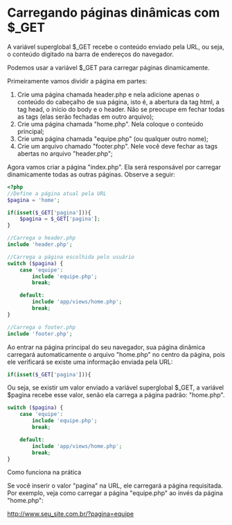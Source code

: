 # Carregando páginas dinâmicas com $_GET

A variável superglobal $_GET recebe o conteúdo enviado pela URL, ou seja, o conteúdo digitado na barra de endereços do navegador.

Podemos usar a variável $_GET para carregar páginas dinamicamente. 

Primeiramente vamos dividir a página em partes:

1. Crie uma página chamada header.php e nela adicione apenas o conteúdo do cabeçalho de sua página, isto é, a abertura da tag html, a tag head, o início do body e o header. Não se preocupe em fechar todas as tags (elas serão fechadas em outro arquivo);
2. Crie uma página chamada "home.php". Nela coloque o conteúdo principal;
3. Crie uma página chamada "equipe.php" (ou qualquer outro nome);
4. Crie um arquivo chamado "footer.php". Nele você deve fechar as tags abertas no arquivo "header.php";

Agora vamos criar a página "index.php". Ela será responsável por carregar dinamicamente todas as outras páginas.
Observe a seguir:

```php
<?php
//Define a página atual pela URL
$pagina = 'home';

if(isset($_GET['pagina'])){
    $pagina = $_GET['pagina'];
}

//Carrega o header.php
include 'header.php';

//Carrega a página escolhida pelo usuário
switch ($pagina) {
    case 'equipe':
        include 'equipe.php';
        break;

    default:
        include 'app/views/home.php';
        break;
}

//Carrega o footer.php
include 'footer.php';
```
Ao entrar na página principal do seu navegador, sua página dinâmica carregará automaticamente o arquivo "home.php" no centro da página, pois ele verificará se existe uma informação enviada pela URL: 
```php
if(isset($_GET['pagina'])){
```
Ou seja, se existir um valor enviado a variável superglobal $_GET, a variável $pagina recebe esse valor, senão ela carrega a página padrão: "home.php".

```php
switch ($pagina) {
    case 'equipe':
        include 'equipe.php';
        break;

    default:
        include 'app/views/home.php';
        break;
}
```

Como funciona na prática

Se você inserir o valor "pagina" na URL, ele carregará a página requisitada.  Por exemplo, veja como carregar a página "equipe.php" ao invés da página "home.php":

http://www.seu_site.com.br/?pagina=equipe